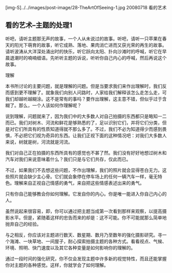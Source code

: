 [img-S]../../images/post-image/28-TheArtOfSeeing-1.jpg
20080718
看的艺术

## 看的艺术–主题的处理1

听吧，请听主题那无声的故事，一个人从未说过的故事。听吧，请听一只苹果在春天的阳光下萌育的故事，听它成熟、落地、果肉消亡进而又获光荣的再生的故事。请听波涛从大洋深处涌出时的快乐，听它跃向太阳、扑向沙滩时的呼喊，听它在早晨退潮时的喃喃细语。先听听主题的诉说，听听你自己内心的呼喊，然后再说这个故事。

理解

本书所讨论的主要问题，就是理解的问题。但是当要求我们来作出理解时，我们反而感到更不理解了。就象我们向别人问路时，人家给我们解释该怎么走怎么走，可我们却越听越糊涂。这不是常有的事吗？要作出理解，这主意不错，但似乎过于含糊了。那么，一个人该如何作理解呢？

说到理解，问题就来了，因为我们中的大多数人对自己拍摄的东西都只是略知一二而已。我们对树木、河流和鲜花是够熟悉的了，足以识别它们，并将它们分类，但是对它们所具有的性质知道得就不那么多了。不过，我们不必为知道得少而感到畏惧，不必把它们视为奇异的东西。让我们正视下面的这种情况吧：对我们大多数人来说，树就是树，河流就是河流。

我们对自己正在拍摄的东西所具有的感觉也不甚了然。我们没有好好地想过树木和汽车对我们来说意味着什么？我们只是与它们共存，仅此而已。

不过，如果我们不去想这些问题，不作出理解，我们的照片就会显得苍白无力。这些照片就会缺少主心骨。它们就会象停在停车场上的任何一辆汽车一样，毫无特色。理解来自正视自己情感的勇气，来自把这些情感表述出来的勇气。

只有你自己能够教会你如何理解。它发自你的内心。你是唯一能进入你自己内心的人。

虽然说起来很容易，即，你可以通过把主题当成第一次看到那样来观察，以提高摄影水平。但是，紧随着这样的忠告而来的却是：这不可能。你不可能就那么简单地抛弃自己的经验。

与之相反，你应该对主题进行数天、数星期、数月乃至数年的强化摄影研究。寻一个海滩、一块草地、一间屋子，耐心探索拍摄主题的各种方式。看看视点、气候、环境、照明、快门速度以及其它各种变量是如何影响你的理解的。

通过一段时间的强化研究，你不仅会发现主题中许多新的视觉特性，而且还能掌握你对主题的各种感觉。这样，你就学会了如何理解。
